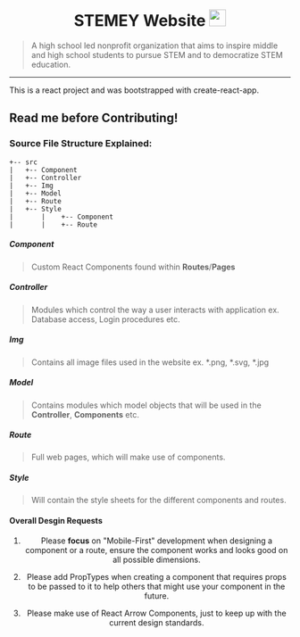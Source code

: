 <div align="center">
<h1>STEMEY Website <img src="https://raw.githubusercontent.com/MartinHeinz/MartinHeinz/master/wave.gif" width="30px"></h1>
</div>

> A high school led nonprofit organization that aims to inspire middle and high school students to pursue STEM and to democratize STEM education.

---

This is a react project and was bootstrapped with create-react-app. 

## Read me before Contributing!

### Source File Structure Explained:

```
+-- src 
|   +-- Component
|   +-- Controller
|   +-- Img
|   +-- Model
|   +-- Route
|   +-- Style
|       |    +-- Component
|       |    +-- Route
```

##### Component
> Custom React Components found within **Routes**/**Pages**

##### Controller
> Modules which control the way a user interacts with application ex. Database access, Login procedures etc.

##### Img
> Contains all image files used in the website ex. *.png, *.svg, *.jpg

##### Model
> Contains modules which model objects that will be used in the **Controller**, **Components** etc.

##### Route
> Full web pages, which will make use of components.

##### Style
> Will contain the style sheets for the different components and routes.

#### Overall Desgin Requests
<div align="center">

1. Please **focus** on "Mobile-First" development when designing a component or a route, ensure the component works and looks good on all possible dimensions.

2. Please add PropTypes when creating a component that requires props to be passed to it to help others that might use your component in the future.

3. Please make use of React Arrow Components, just to keep up with the current design standards.

</div>

